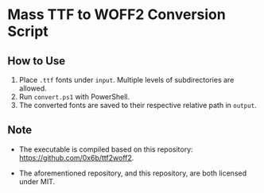 # Mass TTF to WOFF2 Conversion Script

## How to Use

1. Place `.ttf` fonts under `input`. Multiple levels of subdirectories are allowed.
2. Run `convert.ps1` with PowerShell.
3. The converted fonts are saved to their respective relative path in `output`.

## Note

- The executable is compiled based on this repository: https://github.com/0x6b/ttf2woff2.

- The aforementioned repository, and this repository, are both licensed under MIT.